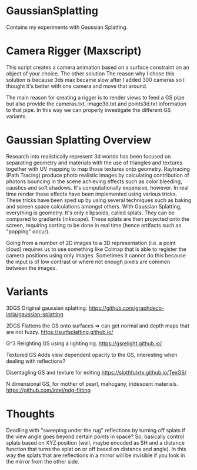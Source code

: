 # GaussianSplatting
Contains my experiments with Gaussian Splatting.

# Camera Rigger (Maxscript)
This script creates a camera animation based on a surface constraint on an object of your choice. The other solution
The reason why I chose this solution is because 3ds max became slow after I added 300 cameras so I thought it's better with one camera and move that around.

The main reason for creating a rigger is to render views to feed a GS pipe but also provide the cameras.txt, image3d.txt and points3d.txt information to that pipe. In this way we can properly investigate the different GS variants.


# Gaussian Splatting Overview
Research into realistically represent 3d worlds has been focused on separating geometry and materials with the use of triangles and textures together with UV mapping to map those textures onto geometry. Raytracing (Path Tracing) produce photo realistic images by calculating contribution of photons bouncing in the scene achieving effects such as color bleeding, caustics and soft shadows. It's computationally expensive, however. In real time render these effects have been implemented using various tricks. These tricks have been sped up by using several techniques such as baking and screen space calculations amongst others. 
With Gaussian Splatting, everything is geometry. It's only ellipsoids, called splats. They can be compared to gradiants (inkscape). These splats are then projected onto the screen, requiring sorting to be done in real time (hence artifacts such as "popping" occur).

Going from a number of 2D images to a 3D representation (i.e. a point cloud) requires us to use something like Colmap that is able to register the camera positions using only images. Sometimes it cannot do this because the input is of low contrast or where not enough pixels are common between the images.




# Variants
3DGS
Original gaussian splatting.
https://github.com/graphdeco-inria/gaussian-splatting

2DGS
Flattens the GS onto surfaces => can get normal and depth maps that are not fuzzy.
https://surfsplatting.github.io/

G^3
Relighting GS using a lighting rig.
https://gsrelight.github.io/

Textured GS
Adds view dependent opacity to the GS, interesting when dealing with reflections?

Disentagling GS and texture for editing
https://slothfulxtx.github.io/TexGS/

N dimensional GS, for mother of pearl, mahogany, iridescent materials.
https://github.com/intel/ndg-fitting

# Thoughts
Deadling with "sweeping under the rug" reflections by turning off splats if the view angle goes beyond certain points in space?
So, basically control splats based on XYZ position (well, maybe encoded as SH and a distance function that turns the splat on or off based on distance and angle). In this way the splats that are reflections in a mirror will be invisible if you look in the mirror from the other side.


